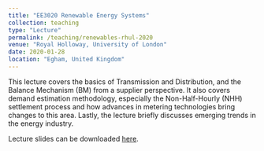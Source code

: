 ```yaml
---
title: "EE3020 Renewable Energy Systems"
collection: teaching
type: "Lecture"
permalink: /teaching/renewables-rhul-2020
venue: "Royal Holloway, University of London"
date: 2020-01-28
location: "Egham, United Kingdom"
---
```


This lecture covers the basics of Transmission and Distribution, and the Balance Mechanism (BM) from a supplier perspective. It also covers demand estimation methodology, especially the Non-Half-Hourly (NHH) settlement process and how advances in metering technologies bring changes to this area. Lastly, the lecture briefly discusses emerging trends in the energy industry.

Lecture slides can be downloaded [here](https://github.com/timothywong731/EE3020/releases).
